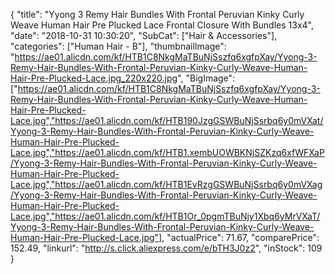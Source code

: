 {
	"title": "Yyong 3 Remy Hair Bundles With Frontal Peruvian Kinky Curly Weave Human Hair Pre Plucked Lace Frontal Closure With Bundles 13x4",
	"date": "2018-10-31 10:30:20",
	"SubCat": ["Hair & Accessories"],
	"categories": ["Human Hair - B"],
	"thumbnailImage": "https://ae01.alicdn.com/kf/HTB1C8NkgMaTBuNjSszfq6xgfpXay/Yyong-3-Remy-Hair-Bundles-With-Frontal-Peruvian-Kinky-Curly-Weave-Human-Hair-Pre-Plucked-Lace.jpg_220x220.jpg",
	"BigImage": ["https://ae01.alicdn.com/kf/HTB1C8NkgMaTBuNjSszfq6xgfpXay/Yyong-3-Remy-Hair-Bundles-With-Frontal-Peruvian-Kinky-Curly-Weave-Human-Hair-Pre-Plucked-Lace.jpg","https://ae01.alicdn.com/kf/HTB190JzgGSWBuNjSsrbq6y0mVXat/Yyong-3-Remy-Hair-Bundles-With-Frontal-Peruvian-Kinky-Curly-Weave-Human-Hair-Pre-Plucked-Lace.jpg","https://ae01.alicdn.com/kf/HTB1.xembUOWBKNjSZKzq6xfWFXaP/Yyong-3-Remy-Hair-Bundles-With-Frontal-Peruvian-Kinky-Curly-Weave-Human-Hair-Pre-Plucked-Lace.jpg","https://ae01.alicdn.com/kf/HTB1EvRzgGSWBuNjSsrbq6y0mVXag/Yyong-3-Remy-Hair-Bundles-With-Frontal-Peruvian-Kinky-Curly-Weave-Human-Hair-Pre-Plucked-Lace.jpg","https://ae01.alicdn.com/kf/HTB1Or_0pgmTBuNjy1Xbq6yMrVXaT/Yyong-3-Remy-Hair-Bundles-With-Frontal-Peruvian-Kinky-Curly-Weave-Human-Hair-Pre-Plucked-Lace.jpg"],
	"actualPrice": 71.67,
	"comparePrice": 152.49,
	"linkurl": "http://s.click.aliexpress.com/e/bTH3J0z2",
	"inStock": 109
}
